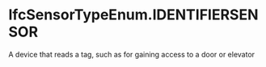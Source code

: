 IfcSensorTypeEnum.IDENTIFIERSENSOR
==================================
A device that reads a tag, such as for gaining access to a door or elevator


